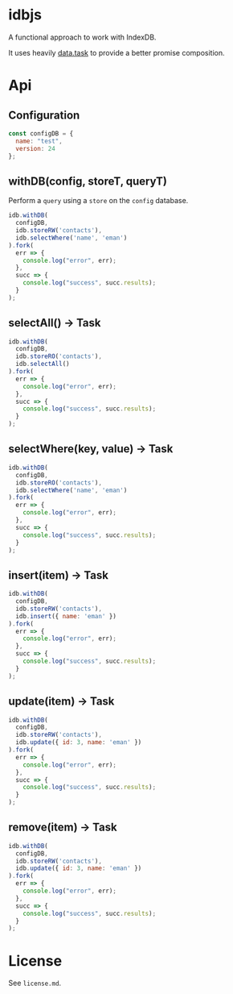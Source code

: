 # idbjs

A functional approach to work with IndexDB.

It uses heavily [data.task](https://github.com/origamitower/folktale) to provide a better promise composition.

# Api

## Configuration

```js
const configDB = {
  name: "test",
  version: 24
};
```

## withDB(config, storeT, queryT)

Perform a `query` using a `store` on the `config` database.

```js
idb.withDB(
  configDB,
  idb.storeRW('contacts'),
  idb.selectWhere('name', 'eman')
).fork(
  err => {
	console.log("error", err);
  },
  succ => {
	console.log("success", succ.results);
  }
);
```

## selectAll() -> Task

```js
idb.withDB(
  configDB,
  idb.storeRO('contacts'),
  idb.selectAll()
).fork(
  err => {
	console.log("error", err);
  },
  succ => {
	console.log("success", succ.results);
  }
);
```

## selectWhere(key, value) -> Task

```js
idb.withDB(
  configDB,
  idb.storeRO('contacts'),
  idb.selectWhere('name', 'eman')
).fork(
  err => {
	console.log("error", err);
  },
  succ => {
	console.log("success", succ.results);
  }
);
```

## insert(item) -> Task

```js
idb.withDB(
  configDB,
  idb.storeRW('contacts'),
  idb.insert({ name: 'eman' })
).fork(
  err => {
	console.log("error", err);
  },
  succ => {
	console.log("success", succ.results);
  }
);
```

## update(item) -> Task

```js
idb.withDB(
  configDB,
  idb.storeRW('contacts'),
  idb.update({ id: 3, name: 'eman' })
).fork(
  err => {
	console.log("error", err);
  },
  succ => {
	console.log("success", succ.results);
  }
);
```

## remove(item) -> Task

```js
idb.withDB(
  configDB,
  idb.storeRW('contacts'),
  idb.update({ id: 3, name: 'eman' })
).fork(
  err => {
	console.log("error", err);
  },
  succ => {
	console.log("success", succ.results);
  }
);
```

# License

See `license.md`.
